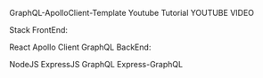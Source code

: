GraphQL-ApolloClient-Template
Youtube Tutorial
YOUTUBE VIDEO

Stack
FrontEnd:

React
Apollo Client
GraphQL
BackEnd:

NodeJS
ExpressJS
GraphQL
Express-GraphQL
